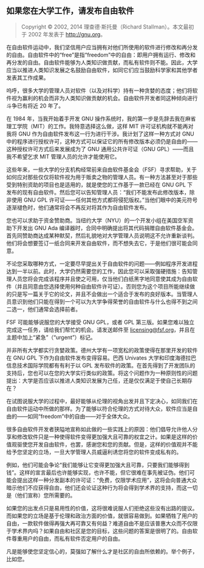 ## 如果您在大学工作，请发布自由软件<!--(pandoc) {#pandoc_university}(pandoc)-->

> Copyright © 2002, 2014 理查德·斯托曼（Richard Stallman）。本文最初于 2002 年发表于 <http://gnu.org>。

在自由软件运动中，我们坚信用户应当拥有对他们所使用的软件进行修改和再分发的自由。自由软件中的“free”是指“freedom”中的自由：即用户拥有运行、修改和再分发的自由。自由软件能够为人类知识做贡献，而私有软件则不能。因此，大学应当以推进人类知识发展之名鼓励自由软件，如同它们应当鼓励科学家和其他学者发表其工作成果。

呜呼，很多大学的管理人员对软件（以及对科学）持有一种贪婪的态度；他们将软件视为赢利的机会而非为人类知识做贡献的机会。自由软件开发者同这种倾向进行斗争已有将近 20 年了。

在 1984 年，当我开始着手开发 GNU 操作系统时，我的第一步是先辞去我在麻省理工学院（MIT）的工作。我特意选择这么做，这样 MIT 许可证机构就不能再对我将 GNU 作为自由软件发布这一行为进行干涉。我计划了这样一种方式对 GNU 中的程序进行授权许可，这种方式可以保证它的所有修改版本必须仍是自由的——这种授权许可方式后来发展成为了 GNU 通用公共许可证（GNU GPL）——而且我不希望乞求 MIT 管理人员的允许才能使用它。

这些年来，一些大学的分支机构经常前来自由软件基金会（FSF）寻求帮助，关于如何应对那些仅仅将软件视为用于贩卖之物的管理人员。有一种方法甚至对于那些受到特别资助的项目也是适用的，就是使您的工作基于一款已经在 GNU GPL 下发布的现有自由软件。然后您可以告知管理人员：“我们不能发布此修改版本，除非使用 GNU GPL 许可证——任何其他方式都将侵犯版权。”当他们眼中的美元符号逐渐褪色时，他们通常将会不再反对将其作为自由软件发布。

您也可以求助于资金赞助商。当纽约大学（NYU）的一个开发小组在美国空军资助下开发出 GNU Ada 编译器时，合同中明确提出将其代码捐赠自由软件基金会。首先同赞助商达成某种默契，然后礼貌地对大学管理人员说明这不允许重新谈判。他们将会想要签订一纸合同来开发自由软件，而不想失去它，于是他们很可能会同意。

不论您采取哪种方式，一定要尽早提出关于自由软件的问题——例如程序开发进程达到一半以前。此时，大学仍然需要您的工作，因此您可以采取强硬措施：告知管理人员您将会完成该程序并且使之可用，仅当他们白纸黑字地同意使其成为自由软件（并且同意由您选择使用何种自由软件许可证）。否则您为这个项目所能继续做的只是写一篇关于它的论文，并且不会做出一个适合于发布的良好版本。当管理人员意识到他们只能在得到一个可以为大学争得荣誉的自由软件与什么也得不到之间二选一，他们通常会选择前者。

FSF 可能能够说服您的大学接受 GNU GPL，或者 GPL 第三版。如果您难以独立完成这一任务，请给我们帮忙的机会。请发送邮件至 <licensing@fsf.org>，并且在主题中加上“紧急”（“urgent”）标记。

并非所有大学都实行贪婪政策。德州大学有一项宽松的政策使得在那里开发的软件在 GNU GPL 下作为自由软件发布变得容易。巴西 Univates 大学和印度海德拉巴信息技术国际学院都有有利于以 GPL 发布软件的政策。在首先得到了开发团队的支持后，您也可以在您的大学实行类似的政策。将这个问题作为一种原则性的问题提出：大学是否应该以推进人类知识发展为己任，还是仅仅满足于使自己长期存在？

在试图说服大学的过程中，最好能够从伦理的视角出发并且下定决心，如同我们在自由软件运动中所做的那样。为了能够以符合伦理的方式对待大众，软件应当是自由的——如同“freedom”中的自由——对于全体大众。

很多自由软件开发者狭隘地宣称如此做的一些实践上的原因：他们倡导允许他人分享和修改软件只是一种使得软件变得更加强大且可靠的权宜之计。如果是这样的价值观驱使您开发自由软件，也罢，感谢您和您的贡献。但是，这样的价值观并不能给予您坚定的立场，一旦大学管理人员威逼利诱您将您的软件变成私有的。

例如，他们可能会争论“我们能够让它变得更加强大且可靠，只要我们能够得到钱”。这样的宣言最后也许能够实现，也许不能，但它很难在事先被证伪。他们可能会提出这样一种分发副本的许可证：“免费，仅限学术应用”，这将会向普通大众暗示他们不应获得自由，他们还会论证这种行为将会得到学术界的支持，而这一切是（他们宣称）您所需要的。

如果您的出发点只是易用性的价值，这将很难说服人们拒绝这些没有出路的提议。而如果您的立场是基于伦理和政治方面的价值，就很容易做到。如果牺牲了用户的自由，一款软件做得再强大再可靠又有何益？难道自由不是应该普惠大众而不仅限于学术界内吗？如果自由和社区是您的目标，这些问题的答案是很明了的。自由软件尊重用户的自由，而私有软件否定用户的自由。

凡是能够使您坚定信心的，莫强如了解什么才是社区的自由所依赖的。举个例子，比如您。

